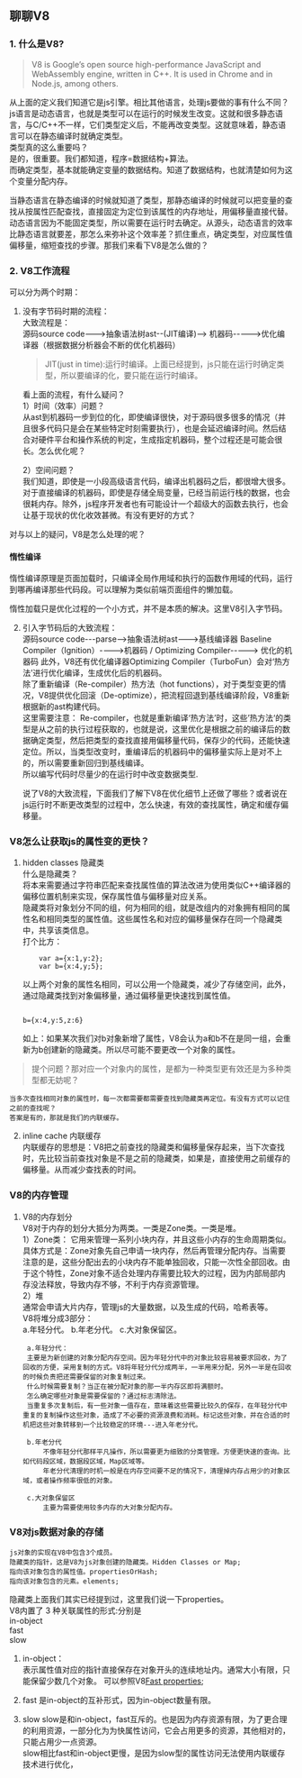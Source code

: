 ## 聊聊V8
### 1. 什么是V8?
> V8 is Google’s open source high-performance JavaScript and WebAssembly engine, written in C++. It is used in Chrome and in Node.js, among others.

从上面的定义我们知道它是js引擎。相比其他语言，处理js要做的事有什么不同？  
js语言是动态语言，也就是类型可以在运行的时候发生改变。这就和很多静态语言，与C/C++不一样，它们类型定义后，不能再改变类型。这就意味着，静态语言可以在静态编译时就确定类型。    
类型真的这么重要吗？   
是的，很重要。我们都知道，程序=数据结构+算法。   
而确定类型，基本就能确定变量的数据结构。知道了数据结构，也就清楚如何为这个变量分配内存。   

当静态语言在静态编译的时候就知道了类型，那静态编译的时候就可以把变量的查找从按属性匹配查找，直接固定为定位到该属性的内存地址，用偏移量直接代替。动态语言因为不能固定类型，所以需要在运行时去确定。从源头，动态语言的效率比静态语言就要差，那怎么来弥补这个效率差？抓住重点，确定类型，对应属性值偏移量，缩短查找的步骤。那我们来看下V8是怎么做的？   

### 2. V8工作流程    
可以分为两个时期：
1. 没有字节码时期的流程：   
        大致流程是：  
        源码source code--->抽象语法树ast--(JIT编译)--> 机器码----->优化编译器（根据数据分析器会不断的优化机器码）   
    > JIT(just in time):运行时编译。上面已经提到，js只能在运行时确定类型，所以要编译的化，要只能在运行时编译。     

    看上面的流程，有什么疑问？  
    1）时间（效率）问题？  
        从ast到机器码一步到位的化，即使编译很快，对于源码很多很多的情况（并且很多代码只是会在某些特定时刻需要执行），也是会延迟编译时间。然后结合对硬件平台和操作系统的判定，生成指定机器码，整个过程还是可能会很长。怎么优化呢？  
    
    2）空间问题？  
        我们知道，即使是一小段高级语言代码，编译出机器码之后，都很增大很多。对于直接编译的机器码，即使是存储全局变量，已经当前运行栈的数据，也会很耗内存。除外，js程序开发者也有可能设计一个超级大的函数去执行，也会让基于现状的优化收效甚微。有没有更好的方式？

对与以上的疑问，V8是怎么处理的呢？  
#### 惰性编译  
惰性编译原理是页面加载时，只编译全局作用域和执行的函数作用域的代码，运行到哪再编译那些代码段。可以理解为类似前端页面组件的懒加载。  

惰性加载只是优化过程的一个小方式，并不是本质的解决。这里V8引入字节码。   

2. 引入字节码后的大致流程：  
     源码source code---parse-->抽象语法树ast--->基线编译器 Baseline Compiler（Ignition）---->机器码  /  Optimizing Compiler-----> 优化的机器码
     此外，V8还有优化编译器Optimizing Compiler（TurboFun）会对‘热方法’进行优化编译，生成优化后的机器码。       
     除了重新编译（Re-compiler）热方法（hot functions），对于类型变更的情况，V8提供优化回滚（De-optimize），把流程回退到基线编译阶段，V8重新根据新的ast构建代码。   
    这里需要注意： 
    Re-compiler，也就是重新编译‘热方法’时，这些’热方法‘的类型是从之前的执行过程获取的，也就是说，这里优化是根据之前的编译后的数据确定类型，然后把类型的查找直接用偏移量代码，保存少的代码，还能快速定位。所以，当类型改变时，重编译后的机器码中的偏移量实际上是对不上的，所以需要重新回归到基线编译。    
    所以编写代码时尽量少的在运行时中改变数据类型.

    说了V8的大致流程，下面我们了解下V8在优化细节上还做了哪些？或者说在js运行时不断更改类型的过程中，怎么快速，有效的查找属性，确定和缓存偏移量。

### V8怎么让获取js的属性变的更快？  

1. hidden classes 隐藏类   
    什么是隐藏类？  
    将本来需要通过字符串匹配来查找属性值的算法改进为使用类似C++编译器的偏移位置机制来实现，保存属性值与偏移量对应关系。    
    隐藏类将对象划分不同的组，何为相同的组，就是改组内的对象拥有相同的属性名和相同类型的属性值。这些属性名和对应的偏移量保存在同一个隐藏类中，共享该类信息。  
    打个比方： 
    ```
        var a={x:1,y:2};
        var b={x:4,y;5};
    ```
    以上两个对象的属性名相同，可以公用一个隐藏类，减少了存储空间，此外，通过隐藏类找到对象偏移量，通过偏移量更快速找到属性值。   

    ```

    b={x:4,y:5,z:6}
    ```
    如上：如果某次我们对b对象新增了属性，V8会认为a和b不在是同一组，会重新为b创建新的隐藏类。所以尽可能不要更改一个对象的属性。   
    
>提个问题？那对应一个对象内的属性，是都为一种类型更有效还是为多种类型都无妨呢？

    当多次查找相同对象的属性时，每一次都需要都需要查找到隐藏类再定位。有没有方式可以记住之前的查找呢？  
    答案是有的，那就是我们的内联缓存。   

2. inline cache 内联缓存   
    内联缓存的思想是：V8把之前查找的隐藏类和偏移量保存起来，当下次查找时，先比较当前查找对象是不是之前的隐藏类，如果是，直接使用之前缓存的偏移量。从而减少查找表的时间。   

### V8的内存管理
1. V8的内存划分    
    V8对于内存的划分大抵分为两类。一类是Zone类。一类是堆。   
    1）Zone类： 
        它用来管理一系列小块内存，并且这些小内存的生命周期类似。   
        具体方式是：Zone对象先自己申请一块内存，然后再管理分配内存。当需要注意的是，这些分配出去的小块内存不能单独回收，只能一次性全部回收。由于这个特性，Zone对象不适合处理内存需要比较大的过程，因为内部局部内存没法释放，导致内存不够，不利于内存资源管理。   
    2）堆   
        通常会申请大片内存，管理js的大量数据，以及生成的代码，哈希表等。  
        V8将堆分成3部分：  
            a.年轻分代。 b.年老分代。 c.大对象保留区。   
        
        a.年轻分代：  
        主要是为新创建的对象分配内存空间。因为年轻分代中的对象比较容易被要求回收，为了回收的方便，采用复制的方式。V8将年轻分代分成两半，一半用来分配，另外一半是在回收的时候负责把还需要保留的对象复制过来。   
        什么时候需要复制？当正在被分配对象的那一半内存区即将满额时。   
        怎么确定哪些对象是需要保留的？通过标志清除法。   
        当重复多次复制后，有一些对象一值存在，意味着这些需要比较久的保存，在年轻分代中重复的复制操作这些对象，造成了不必要的资源浪费和消耗。标记这些对象，并在合适的时机把这些对象转移到一个比较稳定的环境---进入年老分代。  

        b.年老分代    
            不像年轻分代那样平凡操作，所以需要更为细致的分类管理。方便更快速的查询。比如代码段区域，数据段区域，Map区域等。   
            年老分代清理的时机一般是在内存空间要不足的情况下，清理掉内存占用少的对象区域，或者操作频率很低的对象。   
        
        c.大对象保留区   
            主要为需要使用较多内存的大对象分配内存。   


### V8对js数据对象的存储  
    js对象的实现在V8中包含3个成员。
    隐藏类的指针，这是V8为js对象创建的隐藏类。Hidden Classes or Map;
    指向该对象包含的属性值。propertiesOrHash;  
    指向该对象包含的元素。elements;  

隐藏类上面我们其实已经提到过，这里我们说一下properties。  
V8内置了 3 种关联属性的形式:分别是   
in-object  
fast  
slow

1. in-object：  
表示属性值对应的指针直接保存在对象开头的连续地址内。通常大小有限，只能保留少数几个对象。
可以参照V8[Fast properties](https://v8.dev/blog/fast-properties);

2. fast 
    是in-object的互补形式，因为in-object数量有限。  

3. slow 
slow是和in-object，fast互斥的。也是因为内存资源有限，为了更合理的利用资源，一部分化为为快属性访问，它会占用更多的资源，其他相对的，只能占用少一点资源。   
slow相比fast和in-object更慢，是因为slow型的属性访问无法使用内联缓存技术进行优化，
     


